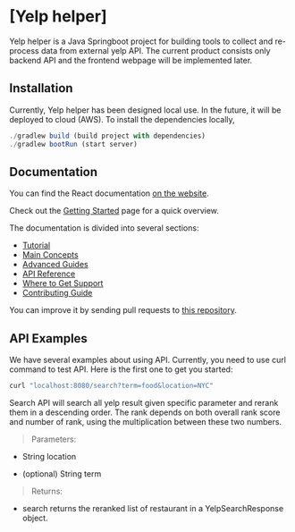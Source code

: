 # [Yelp helper]

Yelp helper is a Java Springboot project for building tools to collect and re-process data from external yelp API. The current product consists only backend API and the frontend webpage will be implemented later.

## Installation

Currently, Yelp helper has been designed local use. In the future, it will be deployed to cloud (AWS).
To install the dependencies locally, 
```jsx
./gradlew build (build project with dependencies)
./gradlew bootRun (start server)
```

## Documentation

You can find the React documentation [on the website](https://reactjs.org/).  

Check out the [Getting Started](https://reactjs.org/docs/getting-started.html) page for a quick overview.

The documentation is divided into several sections:

* [Tutorial](https://reactjs.org/tutorial/tutorial.html)
* [Main Concepts](https://reactjs.org/docs/hello-world.html)
* [Advanced Guides](https://reactjs.org/docs/jsx-in-depth.html)
* [API Reference](https://reactjs.org/docs/react-api.html)
* [Where to Get Support](https://reactjs.org/community/support.html)
* [Contributing Guide](https://reactjs.org/docs/how-to-contribute.html)

You can improve it by sending pull requests to [this repository](https://github.com/reactjs/reactjs.org).

## API Examples

We have several examples about using API. Currently, you need to use curl command to test API. Here is the first one to get you started:

```jsx
curl "localhost:8080/search?term=food&location=NYC"
```

Search API will search all yelp result given specific parameter and rerank them in a descending order. The rank depends on both overall rank score and number of rank, using the multiplication between these two numbers.

>Parameters: 

+ String location

+ (optional) String term

>Returns: 

+ search returns the reranked list of restaurant in a YelpSearchResponse object.

